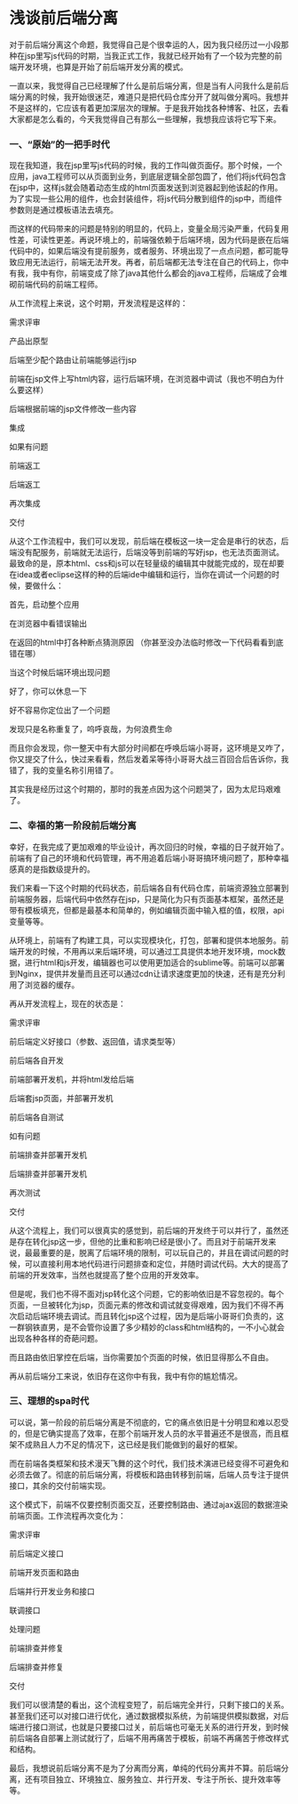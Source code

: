 # 浅谈前后端分离

对于前后端分离这个命题，我觉得自己是个很幸运的人，因为我只经历过一小段那种在jsp里写js代码的时期，当我正式工作，我就已经开始有了一个较为完整的前端开发环境，也算是开始了前后端开发分离的模式。	

一直以来，我觉得自己已经理解了什么是前后端分离，但是当有人问我什么是前后端分离的时候，我开始很迷茫，难道只是把代码仓库分开了就叫做分离吗。我想并不是这样的，它应该有着更加深层次的理解。于是我开始找各种博客、社区，去看大家都是怎么看的，今天我觉得自己有那么一些理解，我想我应该将它写下来。	
<!--more--> 

### 一、“原始”的一把手时代

现在我知道，我在jsp里写js代码的时候，我的工作叫做页面仔。那个时候，一个应用，java工程师可以从页面到业务，到底层逻辑全部包圆了，他们将js代码包含在jsp中，这样js就会随着动态生成的html页面发送到浏览器起到他该起的作用。	为了实现一些公用的组件，也会封装组件，将js代码分散到组件的jsp中，而组件参数则是通过模板语法去填充。	

而这样的代码带来的问题是特别的明显的，代码上，变量全局污染严重，代码复用性差，可读性更差。再说环境上的，前端强依赖于后端环境，因为代码是嵌在后端代码中的，如果后端没有提前服务，或者服务、环境出现了一点点问题，都可能导致应用无法运行，前端无法开发。再者，前后端都无法专注在自己的代码上，你中有我，我中有你，前端变成了除了java其他什么都会的java工程师，后端成了会堆砌前端代码的前端工程师。	

从工作流程上来说，这个时期，开发流程是这样的：

需求评审		

产品出原型	

后端至少配个路由让前端能够运行jsp

前端在jsp文件上写html内容，运行后端环境，在浏览器中调试（我也不明白为什么要这样）	

后端根据前端的jsp文件修改一些内容

集成	

如果有问题	

前端返工	

后端返工	

再次集成	

交付	

从这个工作流程中，我们可以发现，前后端在模板这一块一定会是串行的状态，后端没有配服务，前端就无法运行，后端没等到前端的写好jsp，也无法页面测试。最致命的是，原本html、css和js可以在轻量级的编辑其中就能完成的，现在却要在idea或者eclipse这样的种的后端ide中编辑和运行，当你在调试一个问题的时候，要做什么：	

首先，启动整个应用	

在浏览器中看错误输出	

在返回的html中打各种断点猜测原因	（你甚至没办法临时修改一下代码看看到底错在哪）

当这个时候后端环境出现问题

好了，你可以休息一下	

好不容易你定位出了一个问题

发现只是名称重复了，呜呼哀哉，为何浪费生命

而且你会发现，你一整天中有大部分时间都在呼唤后端小哥哥，这环境是又咋了，你又提交了什么，快过来看看，然后发着呆等待小哥哥大战三百回合后告诉你，我错了，我的变量名称引用错了。

其实我是经历过这个时期的，那时的我差点因为这个问题哭了，因为太尼玛艰难了。

### 二、幸福的第一阶段前后端分离

幸好，在我完成了更加艰难的毕业设计，再次回归的时候，幸福的日子就开始了。前端有了自己的环境和代码管理，再不用追着后端小哥哥搞环境问题了，那种幸福感真的是指数级提升的。

我们来看一下这个时期的代码状态，前后端各自有代码仓库，前端资源独立部署到前端服务器，后端代码中依然存在jsp，只是简化为只有页面基本框架，虽然还是带有模板填充，但都是最基本和简单的，例如编辑页面中输入框的值，权限，api变量等等。

从环境上，前端有了构建工具，可以实现模块化，打包，部署和提供本地服务。前端开发的时候，不用再以来后端环境，可以通过工具提供本地开发环境，mock数据，进行html和js开发，编辑器也可以使用更加适合的sublime等。前端可以部署到Nginx，提供并发量而且还可以通过cdn让请求速度更加的快速，还有是充分利用了浏览器的缓存。	

再从开发流程上，现在的状态是：	

需求评审

前后端定义好接口（参数、返回值，请求类型等）

前后端各自开发

前端部署开发机，并将html发给后端

后端套jsp页面，并部署开发机

前后端各自测试

如有问题

前端排查并部署开发机

后端排查并部署开发机

再次测试

交付

从这个流程上，我们可以很真实的感觉到，前后端的开发终于可以并行了，虽然还是存在转化jsp这一步，但他的比重和影响已经是很小了。而且对于前端开发来说，最最重要的是，脱离了后端环境的限制，可以玩自己的，并且在调试问题的时候，可以直接利用本地代码进行问题排查和定位，并随时调试代码。大大的提高了前端的开发效率，当然也就提高了整个应用的开发效率。

但是呢，我们也不得不面对jsp转化这个问题，它的影响依旧是不容忽视的。每个页面，一旦被转化为jsp，页面元素的修改和调试就变得艰难，因为我们不得不再次启动后端环境去调试。而且转化jsp这个过程，因为是后端小哥哥们负责的，这一群钢铁直男，是不会管你设置了多少精妙的class和html结构的，一不小心就会出现各种各样的奇葩问题。

而且路由依旧掌控在后端，当你需要加个页面的时候，依旧显得那么不自由。

再从前后端分工来说，依旧存在这你中有我，我中有你的尴尬情况。

### 三、理想的spa时代

可以说，第一阶段的前后端分离是不彻底的，它的痛点依旧是十分明显和难以忍受的，但是它确实提高了效率，在那个前端开发人员的水平普遍还不是很高，而且框架不成熟且人力不足的情况下，这已经是我们能做到的最好的框架。	

而在前端各类框架和技术漫天飞舞的这个时代，我们技术演进已经变得不可避免和必须去做了。彻底的前后端分离，将模板和路由转移到前端，后端人员专注于提供接口，其余的交付前端实现。	

这个模式下，前端不仅要控制页面交互，还要控制路由、通过ajax返回的数据渲染前端页面。工作流程再次变化为：

需求评审

前后端定义接口

前端开发页面和路由

后端并行开发业务和接口

联调接口

处理问题

前端排查并修复

后端排查并修复

交付

我们可以很清楚的看出，这个流程变短了，前后端完全并行，只剩下接口的关系。甚至我们还可以对接口进行优化，通过数据模拟系统，为前端提供模拟数据，对后端进行接口测试，也就是只要接口过关，前后端也可毫无关系的进行开发，到时候前后端各自部署上测试就行了，后端不用再痛苦于模板，前端不再痛苦于修改样式和结构。

最后，我想说前后端分离不是为了分离而分离，单纯的代码分离并不算。前后端分离，还有项目独立、环境独立、服务独立、并行开发、专注于所长、提升效率等等。





